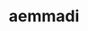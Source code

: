 ---
title: aemmadi
github: https://github.com/aemmadi
mode: light
transition: 1s
score: 49.3
archetype:
- Minimalistic
---